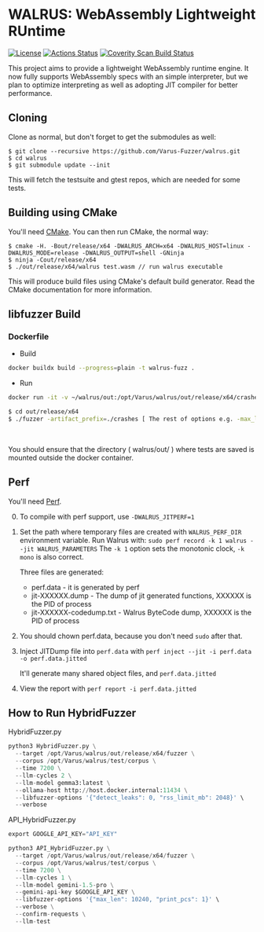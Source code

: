 # WALRUS: WebAssembly Lightweight RUntime

[![License](https://img.shields.io/badge/License-Apache_2.0-blue.svg)](https://opensource.org/licenses/Apache-2.0)
[![Actions Status](https://github.com/Samsung/walrus/actions/workflows/actions.yml/badge.svg)](https://github.com/Samsung/walrus/actions)
[![Coverity Scan Build Status](https://scan.coverity.com/projects/26942/badge.svg)](https://scan.coverity.com/projects/samsung-walrus)

This project aims to provide a lightweight WebAssembly runtime engine. It now fully supports WebAssembly specs with an simple interpreter, but we plan to optimize interpreting as well as adopting JIT compiler for better performance.

## Cloning

Clone as normal, but don't forget to get the submodules as well:

```console
$ git clone --recursive https://github.com/Varus-Fuzzer/walrus.git
$ cd walrus
$ git submodule update --init
```

This will fetch the testsuite and gtest repos, which are needed for some tests.

## Building using CMake

You'll need [CMake](https://cmake.org). You can then run CMake, the normal way:

```console
$ cmake -H. -Bout/release/x64 -DWALRUS_ARCH=x64 -DWALRUS_HOST=linux -DWALRUS_MODE=release -DWALRUS_OUTPUT=shell -GNinja
$ ninja -Cout/release/x64
$ ./out/release/x64/walrus test.wasm // run walrus executable
```

This will produce build files using CMake's default build generator. Read the
CMake documentation for more information.

## libfuzzer Build

### Dockerfile

- Build

```sh
docker buildx build --progress=plain -t walrus-fuzz .
```

- Run

```sh
docker run -it -v ~/walrus/out:/opt/Varus/walrus/out/release/x64/crashes walrus-fuzz:latest 

$ cd out/release/x64
$ ./fuzzer -artifact_prefix=./crashes [ The rest of options e.g. -max_len, -print_final_stats, -seed_inputs etc.. ]
```

&nbsp;

You should ensure that the directory ( walrus/out/ ) where tests are saved is mounted outside the docker container.

## Perf

You'll need [Perf](https://perf.wiki.kernel.org/index.php/Main_Page).

0. To compile with perf support, use `-DWALRUS_JITPERF=1`

1. Set the path where temporary files are created with `WALRUS_PERF_DIR` environment variable.
   Run Walrus with: `sudo perf record -k 1 walrus --jit WALRUS_PARAMETERS`
   The `-k 1` option sets the monotonic clock, `-k mono` is also correct.

    Three files are generated:
   - perf.data - it is generated by perf
   - jit-XXXXXX.dump - The dump of jit generated functions, XXXXXX is the PID of process
   - jit-XXXXXX-codedump.txt - Walrus ByteCode dump, XXXXXX is the PID of process

2. You should chown perf.data, because you don't need `sudo` after that.

3. Inject JITDump file into `perf.data` with `perf inject --jit -i perf.data -o perf.data.jitted`

    It'll generate many shared object files, and `perf.data.jitted`

4. View the report with `perf report -i perf.data.jitted`

## How to Run HybridFuzzer
HybridFuzzer.py
```python
python3 HybridFuzzer.py \
  --target /opt/Varus/walrus/out/release/x64/fuzzer \
  --corpus /opt/Varus/walrus/test/corpus \
  --time 7200 \
  --llm-cycles 2 \
  --llm-model gemma3:latest \
  --ollama-host http://host.docker.internal:11434 \
  --libfuzzer-options '{"detect_leaks": 0, "rss_limit_mb": 2048}' \
  --verbose
```

API_HybridFuzzer.py
```python
export GOOGLE_API_KEY="API_KEY"

python3 API_HybridFuzzer.py \
  --target /opt/Varus/walrus/out/release/x64/fuzzer \
  --corpus /opt/Varus/walrus/test/corpus \
  --time 7200 \
  --llm-cycles 1 \
  --llm-model gemini-1.5-pro \
  --gemini-api-key $GOOGLE_API_KEY \
  --libfuzzer-options '{"max_len": 10240, "print_pcs": 1}' \
  --verbose \
  --confirm-requests \
  --llm-test
```
